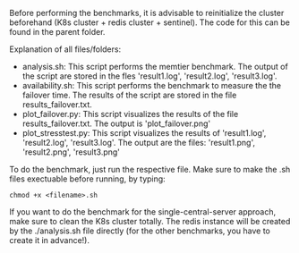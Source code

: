 Before performing the benchmarks, it is advisable to reinitialize the cluster beforehand (K8s cluster + redis cluster + sentinel). The code for this can be found in the parent folder.

Explanation of all files/folders:
- analysis.sh: This script performs the memtier benchmark. The output of the script are stored in the fles 'result1.log', 'result2.log', 'result3.log'.
- availability.sh: This script performs the benchmark to measure the the failover time. The results of the script are stored in the file results_failover.txt.
- plot_failover.py: This script visualizes the results of the file results_failover.txt. The output is 'plot_failover.png'
- plot_stresstest.py: This script visualizes the results of 'result1.log', 'result2.log', 'result3.log'. The output are the files: 'result1.png', 'result2.png', 'result3.png'

To do the benchmark, just run the respective file. Make sure to make the .sh files exectuable before running, by typing:
```
chmod +x <filename>.sh
```

If you want to do the benchmark for the single-central-server approach, make sure to clean the K8s cluster totally. The redis instance will be created by the ./analysis.sh file directly (for the other benchmarks, you have to create it in advance!).
